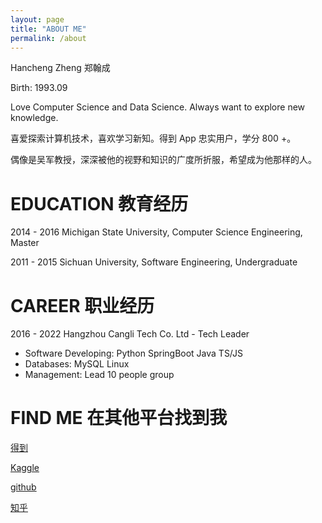 ```yaml
---
layout: page
title: "ABOUT ME"
permalink: /about
---
```


Hancheng Zheng 郑翰成

Birth: 1993.09

Love Computer Science and Data Science. Always want to explore new knowledge.

喜爱探索计算机技术，喜欢学习新知。得到 App 忠实用户，学分 800 +。

偶像是吴军教授，深深被他的视野和知识的广度所折服，希望成为他那样的人。

# EDUCATION 教育经历

2014 - 2016 Michigan State University, Computer Science Engineering, Master

2011 - 2015 Sichuan University, Software Engineering, Undergraduate

# CAREER 职业经历

2016 - 2022 Hangzhou Cangli Tech Co. Ltd - Tech Leader

- Software Developing: Python SpringBoot Java TS/JS
- Databases: MySQL Linux
- Management: Lead 10 people group

# FIND ME 在其他平台找到我

[得到](https://m.igetget.com/native/mine/account#/user/detail?enId=KDyZ0k2Ngo48Y2Wqn31lpzr3bdBRLe)

[Kaggle](https://www.kaggle.com/rushkiller)

[github](https://github.com/hansenz42)

[知乎](https://www.zhihu.com/people/qian-qian-mei-xiang-dao)
